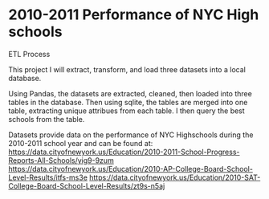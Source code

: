 # 2010-2011 Performance of NYC High schools
ETL Process

This project I will extract, transform, and load three datasets into a local database.

Using Pandas, the datasets are extracted, cleaned, then loaded into three tables in the database.
Then using sqlite, the tables are merged into one table, extracting unique attribues from each table.
I then query the best schools from the table.

Datasets provide data on the performance of NYC Highschools during the 2010-2011 school year and can be found at:
https://data.cityofnewyork.us/Education/2010-2011-School-Progress-Reports-All-Schools/yig9-9zum
https://data.cityofnewyork.us/Education/2010-AP-College-Board-School-Level-Results/itfs-ms3e
https://data.cityofnewyork.us/Education/2010-SAT-College-Board-School-Level-Results/zt9s-n5aj
